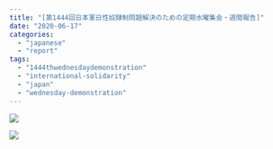 ```yaml
---
title: "[第1444回日本軍日性奴隷制問題解決のための定期水曜集会・週間報告]"
date: "2020-06-17"
categories: 
  - "japanese"
  - "report"
tags: 
  - "1444thwednesdaydemonstration"
  - "international-solidarity"
  - "japan"
  - "wednesday-demonstration"
---
```


![](http://womenandwar.net/kr/wp-content/uploads/2020/06/강혜정-1444차-경과보고-일본어.pdf_page_1-791x1024.jpg)

![](http://womenandwar.net/kr/wp-content/uploads/2020/06/강혜정-1444차-경과보고-일본어.pdf_page_2-791x1024.jpg)
